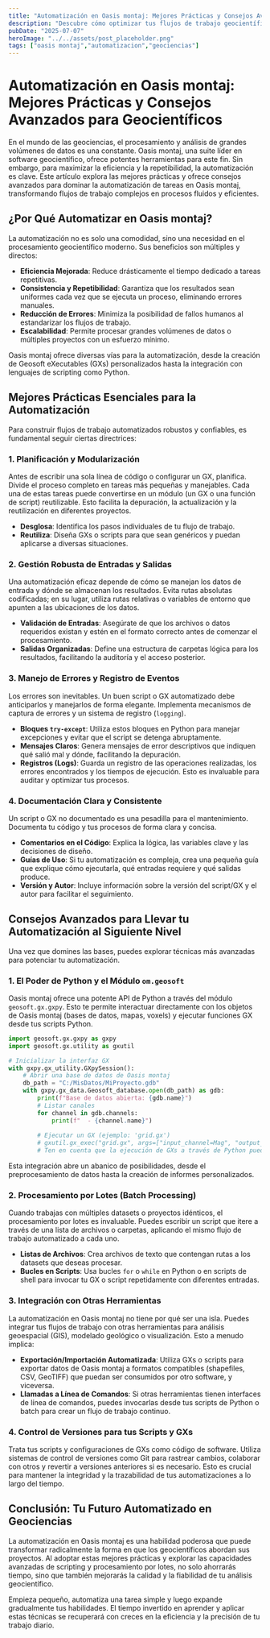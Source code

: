 ```yaml
---
title: "Automatización en Oasis montaj: Mejores Prácticas y Consejos Avanzados para Geocientíficos"
description: "Descubre cómo optimizar tus flujos de trabajo geocientíficos en Oasis montaj con estas mejores prácticas y consejos avanzados para la automatización de tareas, desde el uso de GXs hasta la integración con Python."
pubDate: "2025-07-07"
heroImage: "../../assets/post_placeholder.png"
tags: ["oasis montaj","automatizacion","geociencias"]
---
```



# Automatización en Oasis montaj: Mejores Prácticas y Consejos Avanzados para Geocientíficos

En el mundo de las geociencias, el procesamiento y análisis de grandes volúmenes de datos es una constante. Oasis montaj, una suite líder en software geocientífico, ofrece potentes herramientas para este fin. Sin embargo, para maximizar la eficiencia y la repetibilidad, la automatización es clave. Este artículo explora las mejores prácticas y ofrece consejos avanzados para dominar la automatización de tareas en Oasis montaj, transformando flujos de trabajo complejos en procesos fluidos y eficientes.

## ¿Por Qué Automatizar en Oasis montaj?

La automatización no es solo una comodidad, sino una necesidad en el procesamiento geocientífico moderno. Sus beneficios son múltiples y directos:

*   **Eficiencia Mejorada**: Reduce drásticamente el tiempo dedicado a tareas repetitivas.
*   **Consistencia y Repetibilidad**: Garantiza que los resultados sean uniformes cada vez que se ejecuta un proceso, eliminando errores manuales.
*   **Reducción de Errores**: Minimiza la posibilidad de fallos humanos al estandarizar los flujos de trabajo.
*   **Escalabilidad**: Permite procesar grandes volúmenes de datos o múltiples proyectos con un esfuerzo mínimo.

Oasis montaj ofrece diversas vías para la automatización, desde la creación de Geosoft eXecutables (GXs) personalizados hasta la integración con lenguajes de scripting como Python.

## Mejores Prácticas Esenciales para la Automatización

Para construir flujos de trabajo automatizados robustos y confiables, es fundamental seguir ciertas directrices:

### 1. Planificación y Modularización

Antes de escribir una sola línea de código o configurar un GX, planifica. Divide el proceso completo en tareas más pequeñas y manejables. Cada una de estas tareas puede convertirse en un módulo (un GX o una función de script) reutilizable. Esto facilita la depuración, la actualización y la reutilización en diferentes proyectos.

*   **Desglosa**: Identifica los pasos individuales de tu flujo de trabajo.
*   **Reutiliza**: Diseña GXs o scripts para que sean genéricos y puedan aplicarse a diversas situaciones.

### 2. Gestión Robusta de Entradas y Salidas

Una automatización eficaz depende de cómo se manejan los datos de entrada y dónde se almacenan los resultados. Evita rutas absolutas codificadas; en su lugar, utiliza rutas relativas o variables de entorno que apunten a las ubicaciones de los datos.

*   **Validación de Entradas**: Asegúrate de que los archivos o datos requeridos existan y estén en el formato correcto antes de comenzar el procesamiento.
*   **Salidas Organizadas**: Define una estructura de carpetas lógica para los resultados, facilitando la auditoría y el acceso posterior.

### 3. Manejo de Errores y Registro de Eventos

Los errores son inevitables. Un buen script o GX automatizado debe anticiparlos y manejarlos de forma elegante. Implementa mecanismos de captura de errores y un sistema de registro (`logging`).

*   **Bloques `try-except`**: Utiliza estos bloques en Python para manejar excepciones y evitar que el script se detenga abruptamente.
*   **Mensajes Claros**: Genera mensajes de error descriptivos que indiquen qué salió mal y dónde, facilitando la depuración.
*   **Registros (Logs)**: Guarda un registro de las operaciones realizadas, los errores encontrados y los tiempos de ejecución. Esto es invaluable para auditar y optimizar tus procesos.

### 4. Documentación Clara y Consistente

Un script o GX no documentado es una pesadilla para el mantenimiento. Documenta tu código y tus procesos de forma clara y concisa.

*   **Comentarios en el Código**: Explica la lógica, las variables clave y las decisiones de diseño.
*   **Guías de Uso**: Si tu automatización es compleja, crea una pequeña guía que explique cómo ejecutarla, qué entradas requiere y qué salidas produce.
*   **Versión y Autor**: Incluye información sobre la versión del script/GX y el autor para facilitar el seguimiento.

## Consejos Avanzados para Llevar tu Automatización al Siguiente Nivel

Una vez que domines las bases, puedes explorar técnicas más avanzadas para potenciar tu automatización.

### 1. El Poder de Python y el Módulo `om.geosoft`

Oasis montaj ofrece una potente API de Python a través del módulo `geosoft.gx.gxpy`. Esto te permite interactuar directamente con los objetos de Oasis montaj (bases de datos, mapas, voxels) y ejecutar funciones GX desde tus scripts Python.

```python
import geosoft.gx.gxpy as gxpy
import geosoft.gx.utility as gxutil

# Inicializar la interfaz GX
with gxpy.gx_utility.GXpySession():
    # Abrir una base de datos de Oasis montaj
    db_path = "C:/MisDatos/MiProyecto.gdb"
    with gxpy.gx_data.Geosoft_database.open(db_path) as gdb:
        print(f"Base de datos abierta: {gdb.name}")
        # Listar canales
        for channel in gdb.channels:
            print(f"  - {channel.name}")
        
        # Ejecutar un GX (ejemplo: 'grid.gx')
        # gxutil.gx_exec("grid.gx", args=["input_channel=Mag", "output_grid=MagGrid.grd"])
        # Ten en cuenta que la ejecución de GXs a través de Python puede ser compleja y requiere conocimiento profundo de los argumentos del GX
```

Esta integración abre un abanico de posibilidades, desde el preprocesamiento de datos hasta la creación de informes personalizados.

### 2. Procesamiento por Lotes (Batch Processing)

Cuando trabajas con múltiples datasets o proyectos idénticos, el procesamiento por lotes es invaluable. Puedes escribir un script que itere a través de una lista de archivos o carpetas, aplicando el mismo flujo de trabajo automatizado a cada uno.

*   **Listas de Archivos**: Crea archivos de texto que contengan rutas a los datasets que deseas procesar.
*   **Bucles en Scripts**: Usa bucles `for` o `while` en Python o en scripts de shell para invocar tu GX o script repetidamente con diferentes entradas.

### 3. Integración con Otras Herramientas

La automatización en Oasis montaj no tiene por qué ser una isla. Puedes integrar tus flujos de trabajo con otras herramientas para análisis geoespacial (GIS), modelado geológico o visualización. Esto a menudo implica:

*   **Exportación/Importación Automatizada**: Utiliza GXs o scripts para exportar datos de Oasis montaj a formatos compatibles (shapefiles, CSV, GeoTIFF) que puedan ser consumidos por otro software, y viceversa.
*   **Llamadas a Línea de Comandos**: Si otras herramientas tienen interfaces de línea de comandos, puedes invocarlas desde tus scripts de Python o batch para crear un flujo de trabajo continuo.

### 4. Control de Versiones para tus Scripts y GXs

Trata tus scripts y configuraciones de GXs como código de software. Utiliza sistemas de control de versiones como Git para rastrear cambios, colaborar con otros y revertir a versiones anteriores si es necesario. Esto es crucial para mantener la integridad y la trazabilidad de tus automatizaciones a lo largo del tiempo.

## Conclusión: Tu Futuro Automatizado en Geociencias

La automatización en Oasis montaj es una habilidad poderosa que puede transformar radicalmente la forma en que los geocientíficos abordan sus proyectos. Al adoptar estas mejores prácticas y explorar las capacidades avanzadas de scripting y procesamiento por lotes, no solo ahorrarás tiempo, sino que también mejorarás la calidad y la fiabilidad de tu análisis geocientífico.

Empieza pequeño, automatiza una tarea simple y luego expande gradualmente tus habilidades. El tiempo invertido en aprender y aplicar estas técnicas se recuperará con creces en la eficiencia y la precisión de tu trabajo diario.
